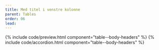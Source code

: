 ```yaml
---
title: Med titel i venstre kolonne
parent: Tables
order: 06
lead: 
---
```


{% include code/preview.html component="table--body-headers" %}
{% include code/accordion.html component="table--body-headers" %}
